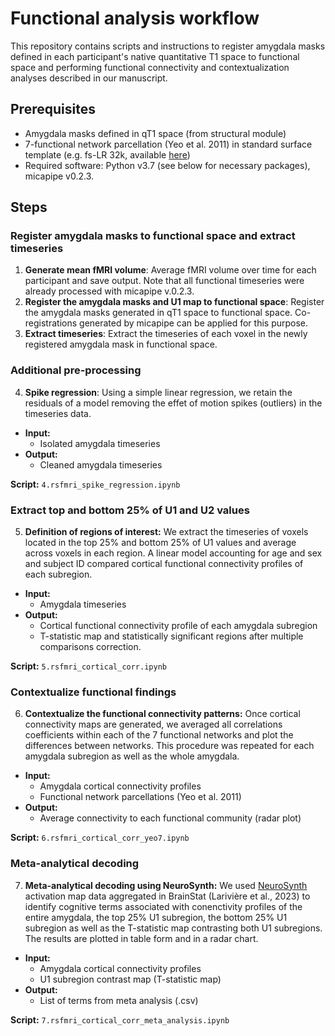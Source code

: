 # Functional analysis workflow

This repository contains scripts and instructions to register amygdala masks defined in each participant's native quantitative T1 space to functional space and performing functional connectivity and contextualization analyses described in our manuscript.

## Prerequisites

- Amygdala masks defined in qT1 space (from structural module)
- 7-functional network parcellation (Yeo et al. 2011) in standard surface template (e.g. fs-LR 32k, available [here](https://github.com/ThomasYeoLab/CBIG)) 
- Required software: Python v3.7 (see below for necessary packages), micapipe v0.2.3.

## Steps

### Register amygdala masks to functional space and extract timeseries

1. **Generate mean fMRI volume**: Average fMRI volume over time for each participant and save output. Note that all functional timeseries were already processed with micapipe v.0.2.3. 
2. **Register the amygdala masks and U1 map to functional space**: Register the amygdala masks generated in qT1 space to functional space. Co-registrations generated by micapipe can be applied for this purpose.
3. **Extract timeseries**: Extract the timeseries of each voxel in the newly registered amygdala mask in functional space.

### Additional pre-processing

4. **Spike regression**: Using a simple linear regression, we retain the residuals of a model removing the effet of motion spikes (outliers) in the timeseries data. 

- **Input:** 
  - Isolated amygdala timeseries
- **Output:** 
  - Cleaned amygdala timeseries

**Script:** `4.rsfmri_spike_regression.ipynb`

### Extract top and bottom 25% of U1 and U2 values

5. **Definition of regions of interest:** We extract the timeseries of voxels located in the top 25% and bottom 25% of U1 values and average across voxels in each region. A linear model accounting for age and sex and subject ID compared cortical functional connectivity profiles of each subregion.

- **Input:** 
  - Amygdala timeseries
- **Output:** 
  - Cortical functional connectivity profile of each amygdala subregion
  - T-statistic map and statistically significant regions after multiple comparisons correction. 
  
**Script:** `5.rsfmri_cortical_corr.ipynb`

### Contextualize functional findings

6. **Contextualize the functional connectivity patterns:** Once cortical connectivity maps are generated, we averaged all correlations coefficients within each of the 7 functional networks and plot the differences between networks. This procedure was repeated for each amygdala subregion as well as the whole amygdala. 

- **Input:** 
  - Amygdala cortical connectivity profiles
  - Functional network parcellations (Yeo et al. 2011)
- **Output:** 
  - Average connectivity to each functional community (radar plot)
  
**Script:** `6.rsfmri_cortical_corr_yeo7.ipynb`

### Meta-analytical decoding 

7. **Meta-analytical decoding using NeuroSynth:** We used [NeuroSynth](https://neurosynth.org/) activation map data aggregated in BrainStat (Larivière et al., 2023) to identify cognitive terms associated with conenctivity profiles of the entire amygdala, the top 25% U1 subregion, the bottom 25% U1 subregion as well as the T-statistic map contrasting both U1 subregions. The results are plotted in table form and in a radar chart.

- **Input:** 
  - Amygdala cortical connectivity profiles
  - U1 subregion contrast map (T-statistic map)
- **Output:** 
  - List of terms from meta analysis (.csv)
  
**Script:** `7.rsfmri_cortical_corr_meta_analysis.ipynb`
